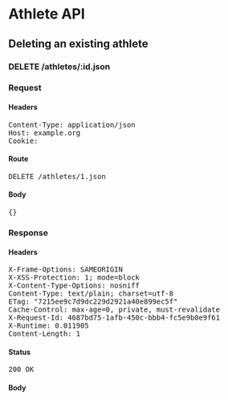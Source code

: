 # Athlete API

## Deleting an existing athlete

### DELETE /athletes/:id.json
### Request

#### Headers

<pre>Content-Type: application/json
Host: example.org
Cookie: </pre>

#### Route

<pre>DELETE /athletes/1.json</pre>

#### Body

<pre>{}</pre>

### Response

#### Headers

<pre>X-Frame-Options: SAMEORIGIN
X-XSS-Protection: 1; mode=block
X-Content-Type-Options: nosniff
Content-Type: text/plain; charset=utf-8
ETag: &quot;7215ee9c7d9dc229d2921a40e899ec5f&quot;
Cache-Control: max-age=0, private, must-revalidate
X-Request-Id: 4687bd75-1afb-450c-bbb4-fc5e9b0e9f61
X-Runtime: 0.011905
Content-Length: 1</pre>

#### Status

<pre>200 OK</pre>

#### Body

<pre> </pre>
